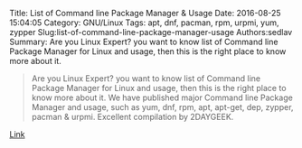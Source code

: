 Title: List of Command line Package Manager & Usage
Date: 2016-08-25 15:04:05
Category: GNU/Linux
Tags: apt, dnf, pacman, rpm, urpmi, yum, zypper
Slug:list-of-command-line-package-manager-usage
Authors:sedlav
Summary: Are you Linux Expert? you want to know list of Command line Package Manager for Linux and usage, then this is the right place to know more about it.

> Are you Linux Expert? you want to know list of Command line Package Manager for Linux and usage, then this is the right place to know more about it. We have published major Command line Package Manager and usage, such as yum, dnf, rpm, apt, apt-get, dep, zypper, pacman & urpmi.
Excellent compilation by 2DAYGEEK.

[Link](http://www.2daygeek.com/list-of-command-line-package-manager-for-linux/)

